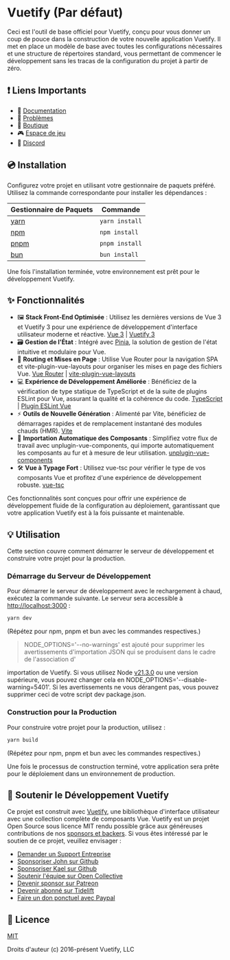 # Vuetify (Par défaut)

Ceci est l'outil de base officiel pour Vuetify, conçu pour vous donner un coup de pouce dans la construction de votre
nouvelle application Vuetify. Il met en place un modèle de base avec toutes les configurations nécessaires et une
structure de répertoires standard, vous permettant de commencer le développement sans les tracas de la configuration du
projet à partir de zéro.

## ❗️ Liens Importants

- 📄 [Documentation](https://vuetifyjs.com/)
- 🚨 [Problèmes](https://issues.vuetifyjs.com/)
- 🏬 [Boutique](https://store.vuetifyjs.com/)
- 🎮 [Espace de jeu](https://play.vuetifyjs.com/)
- 💬 [Discord](https://community.vuetifyjs.com)

## 💿 Installation

Configurez votre projet en utilisant votre gestionnaire de paquets préféré. Utilisez la commande correspondante pour
installer les dépendances :

| Gestionnaire de Paquets                                   | Commande       |
|-----------------------------------------------------------|----------------|
| [yarn](https://yarnpkg.com/getting-started)               | `yarn install` |
| [npm](https://docs.npmjs.com/cli/v7/commands/npm-install) | `npm install`  |
| [pnpm](https://pnpm.io/installation)                      | `pnpm install` |
| [bun](https://bun.sh/#getting-started)                    | `bun install`  |

Une fois l'installation terminée, votre environnement est prêt pour le développement Vuetify.

## ✨ Fonctionnalités

- 🖼️ **Stack Front-End Optimisée** : Utilisez les dernières versions de Vue 3 et Vuetify 3 pour une expérience de
  développement d'interface utilisateur moderne et
  réactive. [Vue 3](https://v3.vuejs.org/) | [Vuetify 3](https://vuetifyjs.com/en/)
- 🗃️ **Gestion de l'État** : Intégré avec [Pinia](https://pinia.vuejs.org/), la solution de gestion de l'état intuitive
  et modulaire pour Vue.
- 🚦 **Routing et Mises en Page** : Utilise Vue Router pour la navigation SPA et vite-plugin-vue-layouts pour organiser
  les mises en page des fichiers
  Vue. [Vue Router](https://router.vuejs.org/) | [vite-plugin-vue-layouts](https://github.com/JohnCampionJr/vite-plugin-vue-layouts)
- 💻 **Expérience de Développement Améliorée** : Bénéficiez de la vérification de type statique de TypeScript et de la
  suite de plugins ESLint pour Vue, assurant la qualité et la cohérence du
  code. [TypeScript](https://www.typescriptlang.org/) | [Plugin ESLint Vue](https://eslint.vuejs.org/)
- ⚡ **Outils de Nouvelle Génération** : Alimenté par Vite, bénéficiez de démarrages rapides et de remplacement
  instantané des modules chauds (HMR). [Vite](https://vitejs.dev/)
- 🧩 **Importation Automatique des Composants** : Simplifiez votre flux de travail avec unplugin-vue-components, qui
  importe automatiquement les composants au fur et à mesure de leur
  utilisation. [unplugin-vue-components](https://github.com/antfu/unplugin-vue-components)
- 🛠️ **Vue à Typage Fort** : Utilisez vue-tsc pour vérifier le type de vos composants Vue et profitez d'une expérience
  de développement robuste. [vue-tsc](https://github.com/johnsoncodehk/volar/tree/master/packages/vue-tsc)

Ces fonctionnalités sont conçues pour offrir une expérience de développement fluide de la configuration au déploiement,
garantissant que votre application Vuetify est à la fois puissante et maintenable.

## 💡 Utilisation

Cette section couvre comment démarrer le serveur de développement et construire votre projet pour la production.

### Démarrage du Serveur de Développement

Pour démarrer le serveur de développement avec le rechargement à chaud, exécutez la commande suivante. Le serveur sera
accessible à [http://localhost:3000](http://localhost:3000) :

```bash
yarn dev
```

(Répétez pour npm, pnpm et bun avec les commandes respectives.)

> NODE_OPTIONS='--no-warnings' est ajouté pour supprimer les avertissements d'importation JSON qui se produisent dans le
> cadre de l'association d'

importation de Vuetify. Si vous utilisez Node [v21.3.0](https://nodejs.org/en/blog/release/v21.3.0) ou une version
supérieure, vous pouvez changer cela en NODE_OPTIONS='--disable-warning=5401'. Si les avertissements ne vous dérangent
pas, vous pouvez supprimer ceci de votre script dev package.json.

### Construction pour la Production

Pour construire votre projet pour la production, utilisez :

```bash
yarn build
```

(Répétez pour npm, pnpm et bun avec les commandes respectives.)

Une fois le processus de construction terminé, votre application sera prête pour le déploiement dans un environnement de
production.

## 💪 Soutenir le Développement Vuetify

Ce projet est construit avec [Vuetify](https://vuetifyjs.com/en/), une bibliothèque d'interface utilisateur avec une
collection complète de composants Vue. Vuetify est un projet Open Source sous licence MIT rendu possible grâce aux
généreuses contributions de nos [sponsors et backers](https://vuetifyjs.com/introduction/sponsors-and-backers/). Si vous
êtes intéressé par le soutien de ce projet, veuillez envisager :

- [Demander un Support Entreprise](https://support.vuetifyjs.com/)
- [Sponsoriser John sur Github](https://github.com/users/johnleider/sponsorship)
- [Sponsoriser Kael sur Github](https://github.com/users/kaelwd/sponsorship)
- [Soutenir l'équipe sur Open Collective](https://opencollective.com/vuetify)
- [Devenir sponsor sur Patreon](https://www.patreon.com/vuetify)
- [Devenir abonné sur Tidelift](https://tidelift.com/subscription/npm/vuetify)
- [Faire un don ponctuel avec Paypal](https://paypal.me/vuetify)

## 📑 Licence

[MIT](http://opensource.org/licenses/MIT)

Droits d'auteur (c) 2016-présent Vuetify, LLC